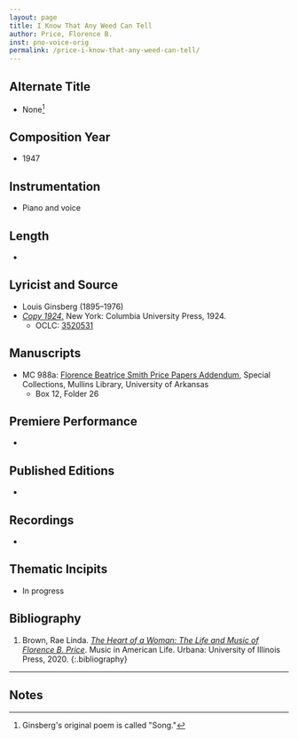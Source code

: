 ```yaml
---
layout: page
title: I Know That Any Weed Can Tell
author: Price, Florence B.
inst: pno-voice-orig
permalink: /price-i-know-that-any-weed-can-tell/
---
```


## Alternate Title
- None[^fn1]

## Composition Year
- 1947

## Instrumentation
- Piano and voice

## Length
- 

## Lyricist and Source
- Louis Ginsberg (1895&ndash;1976)
- [*Copy 1924*.](https://books.google.com/books?id=EbcLAQAAIAAJ) New York: Columbia University Press, 1924. 
    * OCLC: <a href="https://search.worldcat.org/title/3520531" target="_blank">3520531</a>

## Manuscripts
- MC 988a: <a href="https://uark.as.atlas-sys.com/repositories/2/resources/1522" target="_blank">Florence Beatrice Smith Price Papers Addendum</a>, Special Collections, Mullins Library, University of Arkansas
    * Box 12, Folder 26

## Premiere Performance
- 

## Published Editions
- 

## Recordings
- 

## Thematic Incipits
- In progress

## Bibliography
1. Brown, Rae Linda. <a href="https://www.worldcat.org/title/1122800180" target="_blank">*The Heart of a Woman: The Life and Music of Florence B. Price*</a>. Music in American Life. Urbana: University of Illinois Press, 2020.
{:.bibliography}

---
## Notes
[^fn1]: Ginsberg's original poem is called "Song."

